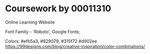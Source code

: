 # Coursework by 00011310

Online Learning Website

Font Family - 'Roboto', Google Fonts;

Colors: #efb5a3, #829079, #315f72 #d902ee  https://99designs.com/blog/creative-inspiration/color-combinations/
